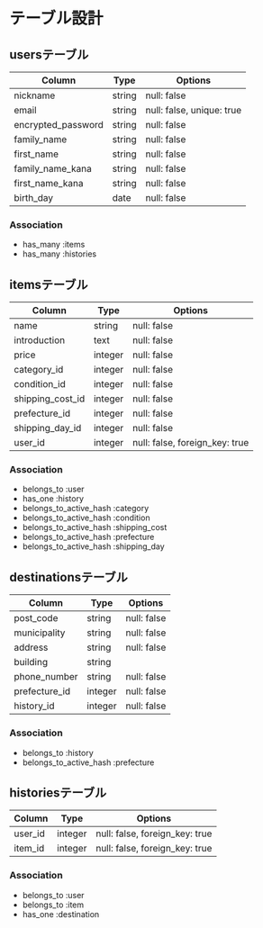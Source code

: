 # テーブル設計

## usersテーブル
| Column             | Type   | Options                   |
| ------------------ | ------ | ------------------------- |
| nickname           | string | null: false               |
| email              | string | null: false, unique: true |
| encrypted_password | string | null: false               |
| family_name        | string | null: false               |
| first_name         | string | null: false               |
| family_name_kana   | string | null: false               |
| first_name_kana    | string | null: false               |
| birth_day          | date   | null: false               |

### Association
- has_many :items
- has_many :histories


## itemsテーブル
| Column           | Type       | Options                        |
| ---------------- | ---------- | ------------------------------ |
| name             | string     | null: false                    |
| introduction     | text       | null: false                    |
| price            | integer    | null: false                    |
| category_id      | integer    | null: false                    |
| condition_id     | integer    | null: false                    |
| shipping_cost_id | integer    | null: false                    |
| prefecture_id    | integer    | null: false                    |
| shipping_day_id  | integer    | null: false                    |
| user_id          | integer    | null: false, foreign_key: true |

### Association
- belongs_to :user
- has_one :history
- belongs_to_active_hash :category
- belongs_to_active_hash :condition
- belongs_to_active_hash :shipping_cost
- belongs_to_active_hash :prefecture
- belongs_to_active_hash :shipping_day 


## destinationsテーブル
| Column           | Type       | Options     |
| ---------------- | ---------- | ----------- |
| post_code        | string     | null: false |
| municipality     | string     | null: false |
| address          | string     | null: false |
| building         | string     |             |
| phone_number     | string     | null: false |
| prefecture_id    | integer    | null: false |
| history_id       | integer    | null: false |

### Association
- belongs_to :history
- belongs_to_active_hash :prefecture


## historiesテーブル
| Column  | Type       | Options                        |
| ------- | ---------- | ------------------------------ |
| user_id | integer    | null: false, foreign_key: true |
| item_id | integer    | null: false, foreign_key: true |

### Association
- belongs_to :user
- belongs_to :item
- has_one :destination
